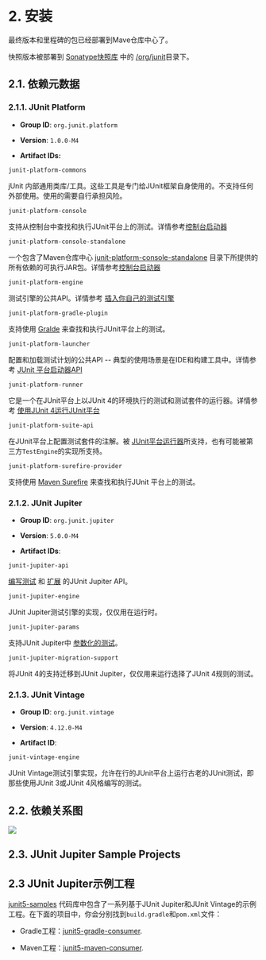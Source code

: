 # 2. 安装
最终版本和里程碑的包已经部署到Mave仓库中心了。

快照版本被部署到 [Sonatype快照库](https://oss.sonatype.org/content/repositories/snapshots) 中的 [/org/junit](https://oss.sonatype.org/content/repositories/snapshots/org/junit/)目录下。

## 2.1. 依赖元数据
### 2.1.1. JUnit Platform

* **Group ID**: `org.junit.platform`

* **Version**: `1.0.0-M4`

* **Artifact IDs:**

`junit-platform-commons`  

jUnit 内部通用类库/工具。这些工具是专门给JUnit框架自身使用的。不支持任何外部使用。使用的需要自行承担风险。

`junit-platform-console`  

支持从控制台中查找和执行JUnit平台上的测试。详情参考[控制台启动器]()
	

`junit-platform-console-standalone`  

一个包含了Maven仓库中心 [junit-platform-console-standalone](https://repo1.maven.org/maven2/org/junit/platform/junit-platform-console-standalone) 目录下所提供的所有依赖的可执行JAR包。详情参考[控制台启动器]()

`junit-platform-engine`  	

测试引擎的公共API。详情参考 [插入你自己的测试引擎]()

`junit-platform-gradle-plugin`  	

支持使用 [Gralde]() 来查找和执行JUnit平台上的测试。

`junit-platform-launcher`	

配置和加载测试计划的公共API -- 典型的使用场景是在IDE和构建工具中。详情参考 [JUnit 平台启动器API]()

`junit-platform-runner`

它是一个在JUnit平台上以JUnit 4的环境执行的测试和测试套件的运行器。详情参考 [使用JUnit 4运行JUnit平台]()
   
   
`junit-platform-suite-api`
	
在JUnit平台上配置测试套件的注解。被 [JUnit平台运行器]()所支持，也有可能被第三方`TestEngine`的实现所支持。 

`junit-platform-surefire-provider`

	
支持使用 [Maven Surefire]() 来查找和执行JUnit 平台上的测试。


### 2.1.2. JUnit Jupiter
* **Group ID**: `org.junit.jupiter`

* **Version**: `5.0.0-M4`

* **Artifact IDs**:

`junit-jupiter-api`

[编写测试]() 和 [扩展]() 的JUnit Jupiter API。

`junit-jupiter-engine`

JUnit Jupiter测试引擎的实现，仅仅用在运行时。

`junit-jupiter-params`

支持JUnit Jupiter中 [参数化的测试]()。

`junit-jupiter-migration-support`

将JUnit 4的支持迁移到JUnit Jupiter，仅仅用来运行选择了JUnit 4规则的测试。


### 2.1.3. JUnit Vintage

* **Group ID**: `org.junit.vintage`

* **Version**: `4.12.0-M4`

* **Artifact ID**:

`junit-vintage-engine`

JUnit Vintage测试引擎实现，允许在行的JUnit平台上运行古老的JUnit测试，即那些使用JUnit 3或JUnit 4风格编写的测试。

## 2.2. 依赖关系图

![](http://junit.org/junit5/docs/current/user-guide/images/component-diagram.svg)

## 2.3. JUnit Jupiter Sample Projects

## 2.3 JUnit Jupiter示例工程
[junit5-samples](https://github.com/junit-team/junit5-samples) 代码库中包含了一系列基于JUnit Jupiter和JUnit Vintage的示例工程。在下面的项目中，你会分别找到`build.gradle`和`pom.xml`文件：

- Gradle工程：[junit5-gradle-consumer](https://github.com/junit-team/junit5-samples/tree/r5.0.0-M4/junit5-gradle-consumer).

- Maven工程：[junit5-maven-consumer](https://github.com/junit-team/junit5-samples/tree/r5.0.0-M4/junit5-maven-consumer).